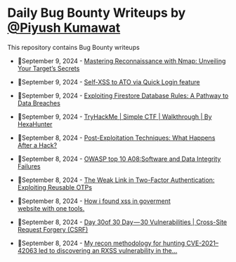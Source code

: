 # Daily Bug Bounty Writeups by [@Piyush Kumawat](https://twitter.com/piyush_supiy) 
This repository contains Bug Bounty writeups

<!-- BLOG-POST-LIST:START -->
 - 💯September 9, 2024 - [Mastering Reconnaissance with Nmap: Unveiling Your Target’s Secrets](https://infosecwriteups.com/mastering-reconnaissance-with-nmap-unveiling-your-targets-secrets-ec940d05a140?source=rss------bug_bounty-5) 

 - 💯September 9, 2024 - [Self-XSS to ATO via Quick Login feature](https://thecatfather.medium.com/self-xss-to-ato-via-quick-login-feature-532df12d1c08?source=rss------bug_bounty-5) 

 - 💯September 9, 2024 - [Exploiting Firestore Database Rules: A Pathway to Data Breaches](https://medium.com/@S3THU/exploiting-firestore-database-rules-a-pathway-to-data-breaches-aa945476cc16?source=rss------bug_bounty-5) 

 - 💯September 9, 2024 - [TryHackMe | Simple CTF | Walkthrough | By HexaHunter](https://hexahunter.medium.com/tryhackme-simple-ctf-walkthrough-by-hexahunter-b9457e4d7d16?source=rss------bug_bounty-5) 

 - 💯September 8, 2024 - [Post-Exploitation Techniques: What Happens After a Hack?](https://cyberw1ng.medium.com/post-exploitation-techniques-what-happens-after-a-hack-961ddc068fb6?source=rss------bug_bounty-5) 

 - 💯September 8, 2024 - [OWASP top 10 A08:Software and Data Integrity Failures](https://medium.com/@shivamsharma.ss484/owasp-top-10-a08-software-and-data-integrity-failures-bd41b5f9db2c?source=rss------bug_bounty-5) 

 - 💯September 8, 2024 - [The Weak Link in Two-Factor Authentication: Exploiting Reusable OTPs](https://medium.com/@tusharpuri6/the-weak-link-in-two-factor-authentication-exploiting-reusable-otps-ed30bd8bf4da?source=rss------bug_bounty-5) 

 - 💯September 8, 2024 - [How i found xss in goverment website with one tools.](https://medium.com/@sulthanyluthfi/how-i-found-xss-in-goverment-website-with-one-tools-5dd5d431ed03?source=rss------bug_bounty-5) 

 - 💯September 8, 2024 - [Day 30of 30 Day — 30 Vulnerabilities | Cross-Site Request Forgery &lpar;CSRF&rpar;](https://medium.com/@kumawatabhijeet2002/day-30of-30-day-30-vulnerabilities-cross-site-request-forgery-csrf-062ff53c5efd?source=rss------bug_bounty-5) 

 - 💯September 8, 2024 - [My recon methodology for hunting CVE-2021–42063 led to discovering an RXSS vulnerability in the…](https://medium.com/@karthithehacker/my-recon-methodology-for-hunting-cve-2021-42063-led-to-discovering-an-rxss-vulnerability-in-the-27a7aa435fd3?source=rss------bug_bounty-5) 
<!-- BLOG-POST-LIST:END -->
